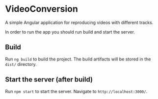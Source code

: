# VideoConversion

A simple Angular application for reproducing videos with different tracks.

In order to run the app you should run build and start the server. 

## Build

Run `ng build` to build the project. The build artifacts will be stored in the `dist/` directory.

## Start the server (after build)

Run `npm start` to start the server. Navigate to `http://localhost:3000/`. 
